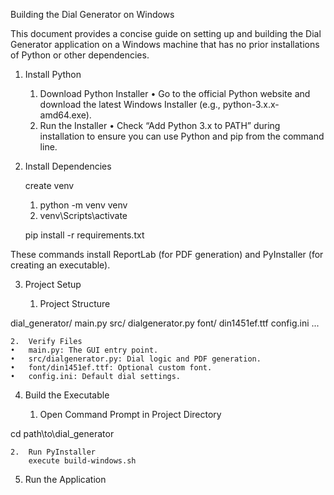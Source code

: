 Building the Dial Generator on Windows

This document provides a concise guide on setting up and building the Dial Generator application on a Windows machine that has no prior installations of Python or other dependencies.

1. Install Python

	1.	Download Python Installer
	•	Go to the official Python website and download the latest Windows Installer (e.g., python-3.x.x-amd64.exe).
	2.	Run the Installer
	•	Check “Add Python 3.x to PATH” during installation to ensure you can use Python and pip from the command line.


2. Install Dependencies

	create venv
	1. python -m venv venv
	2. venv\Scripts\activate

	pip install -r requirements.txt


These commands install ReportLab (for PDF generation) and PyInstaller (for creating an executable).

3. Project Setup

	1.	Project Structure

dial_generator/
    main.py
    src/
        dialgenerator.py
        font/
            din1451ef.ttf
        config.ini
    ...


	2.	Verify Files
	•	main.py: The GUI entry point.
	•	src/dialgenerator.py: Dial logic and PDF generation.
	•	font/din1451ef.ttf: Optional custom font.
	•	config.ini: Default dial settings.

4. Build the Executable

	1.	Open Command Prompt in Project Directory

cd path\to\dial_generator


	2.	Run PyInstaller
		execute build-windows.sh

5. Run the Application
